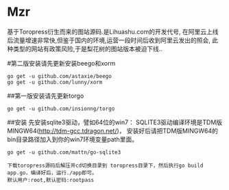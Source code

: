 Mzr
=========
基于Toropress衍生而来的图站源码.是Lihuashu.com的开发代号,
在阿里云上线后流量增速非常快,但鉴于国内的环境,运营一段时间后收到阿里云发出的照会,
此种类型的网站有政策风险,于是梨花树的图站版本被迫下线..

#第二版安装请先更新安装beego和xorm

    go get -u github.com/astaxie/beego
    go get -u github.com/lunny/xorm

##第一版安装请先更新torgo

    go get -u github.com/insionng/torgo

##安装
	先安装sqlite3驱动，譬如64位的win7：
	SQLITE3驱动编译环境是TDM版MINGW64(http://tdm-gcc.tdragon.net/)，
    安装好后请把TDM版MINGW64的bin目录路径加入到你的win7环境变量path里面。

	
	go get -u github.com/mattn/go-sqlite3

    下载toropress源码后解压并cd切换目录到 toropress目录下，然后执行go build app.go，编译好后，运行./app即可。
    默认用户:root,默认密码:rootpass

